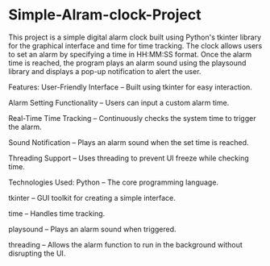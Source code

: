 # Simple-Alram-clock-Project

This project is a simple digital alarm clock built using Python's tkinter library for the graphical interface and time for time tracking. The clock allows users to set an alarm by specifying a time in HH:MM:SS format. Once the alarm time is reached, the program plays an alarm sound using the playsound library and displays a pop-up notification to alert the user.

Features:
User-Friendly Interface – Built using tkinter for easy interaction.

Alarm Setting Functionality – Users can input a custom alarm time.

Real-Time Time Tracking – Continuously checks the system time to trigger the alarm.

Sound Notification – Plays an alarm sound when the set time is reached.

Threading Support – Uses threading to prevent UI freeze while checking time.

Technologies Used:
Python – The core programming language.

tkinter – GUI toolkit for creating a simple interface.

time – Handles time tracking.

playsound – Plays an alarm sound when triggered.

threading – Allows the alarm function to run in the background without disrupting the UI.

